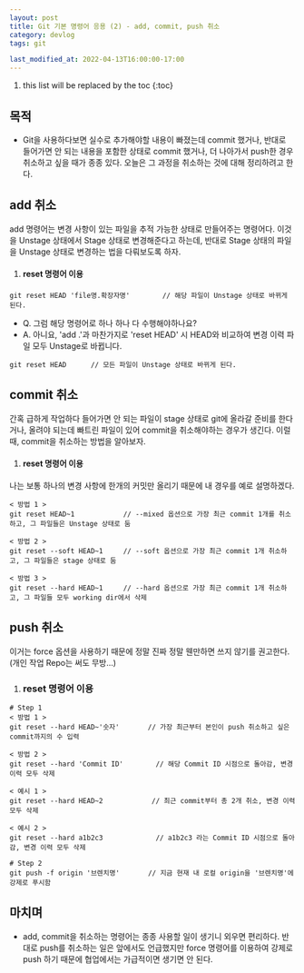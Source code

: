 ```yaml
---
layout: post
title: Git 기본 명령어 응용 (2) - add, commit, push 취소
category: devlog
tags: git

last_modified_at: 2022-04-13T16:00:00-17:00
---
```


1. this list will be replaced by the toc
{:toc}

## 목적
+ Git을 사용하다보면 실수로 추가해야할 내용이 빠졌는데 commit 했거나, 반대로 들어가면 안 되는 내용을 포함한 상태로 commit 했거나, 더 나아가서 push한 경우 취소하고 싶을 때가 종종 있다. 오늘은 그 과정을 취소하는 것에 대해 정리하려고 한다.

## add 취소
add 명령어는 변경 사항이 있는 파일을 추적 가능한 상태로 만들어주는 명령어다.
이것을 Unstage 상태에서 Stage 상태로 변경해준다고 하는데, 반대로 Stage 상태의 파일을 Unstage 상태로 변경하는 법을 다뤄보도록 하자.

1. #### reset 명령어 이용
~~~batch
git reset HEAD 'file명.확장자명'        // 해당 파일이 Unstage 상태로 바뀌게 된다.
~~~

+ Q. 그럼 해당 명령어로 하나 하나 다 수행해야하나요?
+ A. 아니요, 'add .'과 마찬가지로 'reset HEAD' 시 HEAD와 비교하여 변경 이력 파일 모두 Unstage로 바뀝니다.

~~~batch
git reset HEAD      // 모든 파일이 Unstage 상태로 바뀌게 된다.
~~~

## commit 취소
간혹 급하게 작업하다 들어가면 안 되는 파일이 stage 상태로 git에 올라갈 준비를 한다거나, 올려야 되는데 빠트린 파일이 있어 commit을 취소해야하는 경우가 생긴다.
이럴 때, commit을 취소하는 방법을 알아보자.

1. #### reset 명령어 이용
나는 보통 하나의 변경 사항에 한개의 커밋만 올리기 때문에 내 경우를 예로 설명하겠다.

~~~batch
< 방법 1 >
git reset HEAD~1            // --mixed 옵션으로 가장 최근 commit 1개를 취소하고, 그 파일들은 Unstage 상태로 둠

< 방법 2 >
git reset --soft HEAD~1     // --soft 옵션으로 가장 최근 commit 1개 취소하고, 그 파일들은 stage 상태로 둠

< 방법 3 >
git reset --hard HEAD~1     // --hard 옵션으로 가장 최근 commit 1개 취소하고, 그 파일들 모두 working dir에서 삭제
~~~

## push 취소
이거는 force 옵션을 사용하기 때문에 정말 진짜 정말 웬만하면 쓰지 않기를 권고한다. (개인 작업 Repo는 써도 무방...)

1. ### reset 명령어 이용

~~~batch
# Step 1
< 방법 1 >
git reset --hard HEAD~'숫자'       // 가장 최근부터 본인이 push 취소하고 싶은 commit까지의 수 입력

< 방법 2 >
git reset --hard 'Commit ID'        // 해당 Commit ID 시점으로 돌아감, 변경 이력 모두 삭제

< 예시 1 >
git reset --hard HEAD~2            // 최근 commit부터 총 2개 취소, 변경 이력 모두 삭제

< 예시 2 >
git reset --hard a1b2c3             // a1b2c3 라는 Commit ID 시점으로 돌아감, 변경 이력 모두 삭제

# Step 2
git push -f origin '브렌치명'       // 지금 현재 내 로컬 origin을 '브렌치명'에 강제로 푸시함
~~~


## 마치며
+ add, commit을 취소하는 명령어는 종종 사용할 일이 생기니 외우면 편리하다. 반대로 push를 취소하는 일은 앞에서도 언급했지만 force 명령어를 이용하여 강제로 push 하기 때문에 협업에서는 가급적이면 생기면 안 된다.